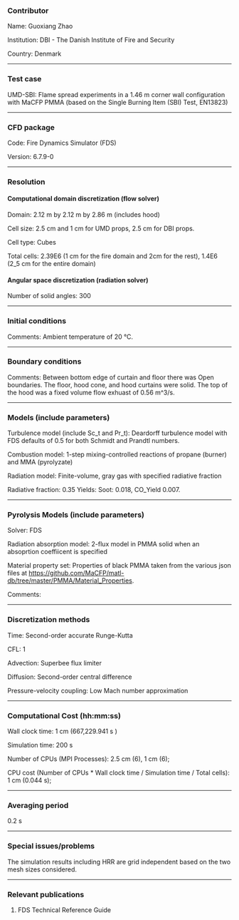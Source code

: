 ### Contributor

Name: Guoxiang Zhao

Institution: DBI - The Danish Institute of Fire and Security

Country: Denmark

------------------

### Test case

UMD-SBI: Flame spread experiments in a 1.46 m corner wall configuration with MaCFP PMMA (based on the Single Burning Item (SBI) Test, EN13823)

------------------

### CFD package

Code: Fire Dynamics Simulator (FDS)

Version: 6.7.9-0

------------------

### Resolution

#### Computational domain discretization (flow solver)

Domain: 2.12 m by 2.12 m by 2.86 m (includes hood)

Cell size: 2.5 cm and 1 cm for UMD props, 2.5 cm for DBI props.

Cell type: Cubes

Total cells: 2.39E6 (1 cm for the fire domain and 2cm for the rest), 1.4E6 (2_5 cm for the entire domain)

#### Angular space discretization (radiation solver)

Number of solid angles: 300

------------------

### Initial conditions

Comments: Ambient temperature of 20 °C.

------------------

### Boundary conditions

Comments: Between bottom edge of curtain and floor there was Open boundaries. The floor, hood cone, and hood curtains were solid. The top of the hood was a fixed volume flow exhuast of 0.56 m^3/s.

------------------

### Models (include parameters)

Turbulence model (include Sc_t and Pr_t): Deardorff turbulence model with FDS defaults of 0.5 for both Schmidt and Prandtl numbers.

Combustion model: 1-step mixing-controlled reactions of propane (burner) and MMA (pyrolyzate)

Radiation model: Finite-volume, gray gas with specified radiative fraction

Radiative fraction: 0.35
Yields: Soot: 0.018, CO_Yield 0.007.

------------------

### Pyrolysis Models (include parameters)

Solver: FDS

Radiation absorption model: 2-flux model in PMMA solid when an absoprtion coeffiicent is specified

Material property set: Properties of black PMMA taken from the various json files at https://github.com/MaCFP/matl-db/tree/master/PMMA/Material_Properties.  

Comments:


------------------

### Discretization methods

Time: Second-order accurate Runge-Kutta

CFL: 1

Advection: Superbee flux limiter

Diffusion: Second-order central difference

Pressure-velocity coupling: Low Mach number approximation

------------------

### Computational Cost (hh:mm:ss)

Wall clock time:  1 cm (667,229.941 s ) 

Simulation time: 200 s 

Number of CPUs (MPI Processes): 2.5 cm (6), 1 cm (6); 

CPU cost (Number of CPUs * Wall clock time / Simulation time / Total cells): 1 cm (0.044 s); 

------------------

### Averaging period

0.2 s

------------------

### Special issues/problems

The simulation results including HRR are grid independent based on the two mesh sizes considered.

------------------

### Relevant publications

1. FDS Technical Reference Guide


